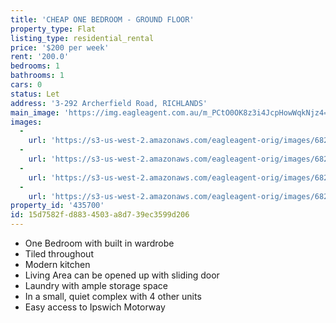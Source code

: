 ```yaml
---
title: 'CHEAP ONE BEDROOM - GROUND FLOOR'
property_type: Flat
listing_type: residential_rental
price: '$200 per week'
rent: '200.0'
bedrooms: 1
bathrooms: 1
cars: 0
status: Let
address: '3-292 Archerfield Road, RICHLANDS'
main_image: 'https://img.eagleagent.com.au/m_PCtO0OK8z3i4JcpHowWqkNjz4=/1280x854/smart/https://s3-us-west-2.amazonaws.com/eagleagent-orig/images/6826879/412817567-image-M.jpg'
images:
  -
    url: 'https://s3-us-west-2.amazonaws.com/eagleagent-orig/images/6826882/412817567-image-C.jpg'
  -
    url: 'https://s3-us-west-2.amazonaws.com/eagleagent-orig/images/6826881/412817567-image-B.jpg'
  -
    url: 'https://s3-us-west-2.amazonaws.com/eagleagent-orig/images/6826880/412817567-image-A.jpg'
  -
    url: 'https://s3-us-west-2.amazonaws.com/eagleagent-orig/images/6826879/412817567-image-M.jpg'
property_id: '435700'
id: 15d7582f-d883-4503-a8d7-39ec3599d206
---
```

*  One Bedroom with built in wardrobe
*  Tiled throughout
*  Modern kitchen
*  Living Area can be opened up with sliding door
*  Laundry with ample storage space
*  In a small, quiet complex with 4 other units
*  Easy access to Ipswich Motorway